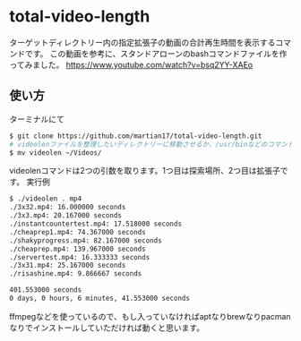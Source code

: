 # total-video-length
ターゲットディレクトリー内の指定拡張子の動画の合計再生時間を表示するコマンドです。
この動画を参考に、スタンドアローンのbashコマンドファイルを作ってみました。
https://www.youtube.com/watch?v=bsq2YY-XAEo

## 使い方
ターミナルにて
```bash
$ git clone https://github.com/martian17/total-video-length.git
# videolenファイルを整理したいディレクトリーに移動させるか、/usr/binなどのコマンド置き場に移動させ、使ってください。
$ mv videolen ~/Videos/
```
videolenコマンドは2つの引数を取ります。1つ目は探索場所、2つ目は拡張子です。
実行例
```bash
$ ./videolen . mp4
./3x32.mp4: 16.000000 seconds
./3x3.mp4: 20.167000 seconds
./instantcountertest.mp4: 17.518000 seconds
./cheaprep1.mp4: 74.367000 seconds
./shakyprogress.mp4: 82.167000 seconds
./cheaprep.mp4: 139.967000 seconds
./servertest.mp4: 16.333333 seconds
./3x31.mp4: 25.167000 seconds
./risashine.mp4: 9.866667 seconds

401.553000 seconds
0 days, 0 hours, 6 minutes, 41.553000 seconds
```

ffmpegなどを使っているので、もし入っていなければaptなりbrewなりpacmanなりでインストールしていただければ動くと思います。
